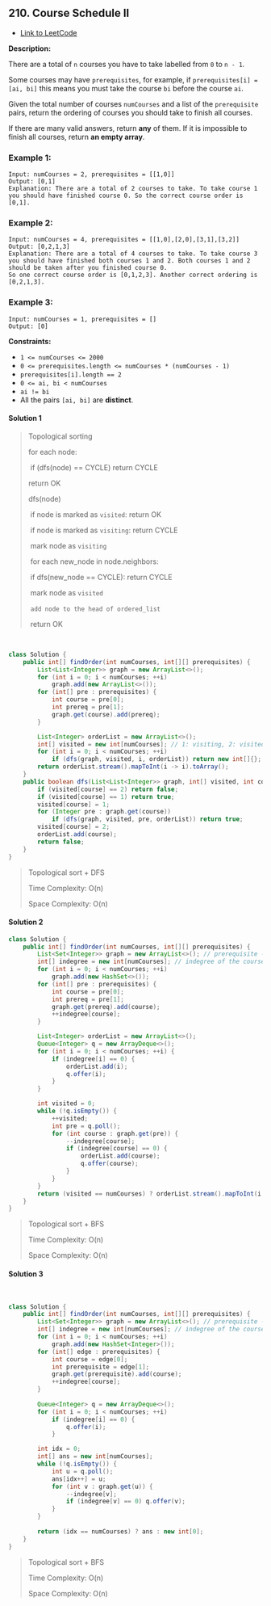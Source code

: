 

## 210. Course Schedule II

- [Link to LeetCode](https://leetcode.com/problems/course-schedule-ii/)



**Description:**



There are a total of `n` courses you have to take labelled from `0` to `n - 1`.

Some courses may have `prerequisites`, for example, if `prerequisites[i] = [ai, bi]` this means you must take the course `bi` before the course `ai`.

Given the total number of courses `numCourses` and a list of the `prerequisite` pairs, return the ordering of courses you should take to finish all courses.

If there are many valid answers, return **any** of them. If it is impossible to finish all courses, return **an empty array**.



<!-- tabs:start -->

### **Example 1:**



```
Input: numCourses = 2, prerequisites = [[1,0]]
Output: [0,1]
Explanation: There are a total of 2 courses to take. To take course 1 you should have finished course 0. So the correct course order is [0,1].
```



### **Example 2:**



```
Input: numCourses = 4, prerequisites = [[1,0],[2,0],[3,1],[3,2]]
Output: [0,2,1,3]
Explanation: There are a total of 4 courses to take. To take course 3 you should have finished both courses 1 and 2. Both courses 1 and 2 should be taken after you finished course 0.
So one correct course order is [0,1,2,3]. Another correct ordering is [0,2,1,3].
```



### **Example 3:**



```
Input: numCourses = 1, prerequisites = []
Output: [0]
```



<!-- tabs:end -->



**Constraints:**

- `1 <= numCourses <= 2000`
- `0 <= prerequisites.length <= numCourses * (numCourses - 1)`
- `prerequisites[i].length == 2`
- `0 <= ai, bi < numCourses`
- `ai != bi`
- All the pairs `[ai, bi]` are **distinct**.





<!-- tabs:start -->



#### **Solution 1**



> Topological sorting
>
> for each node:
>
> ​	if (dfs(node) == CYCLE) return CYCLE
>
> return OK
>
> 
>
> dfs(node)
>
> ​	if node is marked as `visited`: return OK
>
> ​	if node is marked as `visiting`: return CYCLE
>
> ​	mark node as `visiting`
>
> ​	for each new_node in node.neighbors:
>
> ​		if dfs(new_node == CYCLE): return CYCLE
>
> ​	mark node as `visited`
>
> ​	`add node to the head of ordered_list`
>
> ​	return OK

​		

```java
class Solution {
    public int[] findOrder(int numCourses, int[][] prerequisites) {
        List<List<Integer>> graph = new ArrayList<>();
        for (int i = 0; i < numCourses; ++i)
            graph.add(new ArrayList<>());
        for (int[] pre : prerequisites) {
            int course = pre[0];
            int prereq = pre[1];
            graph.get(course).add(prereq);
        }

        List<Integer> orderList = new ArrayList<>();
        int[] visited = new int[numCourses]; // 1: visiting, 2: visited
        for (int i = 0; i < numCourses; ++i)
            if (dfs(graph, visited, i, orderList)) return new int[]{};
        return orderList.stream().mapToInt(i -> i).toArray();
    }
    public boolean dfs(List<List<Integer>> graph, int[] visited, int course, List<Integer> orderList) {
        if (visited[course] == 2) return false;
        if (visited[course] == 1) return true;
        visited[course] = 1;
        for (Integer pre : graph.get(course))
            if (dfs(graph, visited, pre, orderList)) return true;
        visited[course] = 2;
        orderList.add(course);
        return false;
    }
}
```



> Topological sort + DFS
>
> Time Complexity: O(n)
>
> Space Complexity: O(n)



#### **Solution 2**



```java
class Solution {
    public int[] findOrder(int numCourses, int[][] prerequisites) {
        List<Set<Integer>> graph = new ArrayList<>(); // prerequisite -> course
        int[] indegree = new int[numCourses]; // indegree of the course
        for (int i = 0; i < numCourses; ++i)
            graph.add(new HashSet<>());
        for (int[] pre : prerequisites) {
            int course = pre[0];
            int prereq = pre[1];
            graph.get(prereq).add(course);
            ++indegree[course];
        }

        List<Integer> orderList = new ArrayList<>();
        Queue<Integer> q = new ArrayDeque<>();
        for (int i = 0; i < numCourses; ++i) {
            if (indegree[i] == 0) {
                orderList.add(i);
                q.offer(i);
            }
        }

        int visited = 0;
        while (!q.isEmpty()) {
            ++visited;
            int pre = q.poll();
            for (int course : graph.get(pre)) {
                --indegree[course];
                if (indegree[course] == 0) {
                    orderList.add(course);
                    q.offer(course);
                }
            }
        }
        return (visited == numCourses) ? orderList.stream().mapToInt(i -> i).toArray() : new int[0];
    }
}
```



> Topological sort + BFS
>
> Time Complexity: O(n)
>
> Space Complexity: O(n)



#### **Solution 3**



​		

```java
class Solution {
    public int[] findOrder(int numCourses, int[][] prerequisites) {
        List<Set<Integer>> graph = new ArrayList<>(); // prerequisite -> course
        int[] indegree = new int[numCourses]; // indegree of the course
        for (int i = 0; i < numCourses; ++i)
            graph.add(new HashSet<Integer>());
        for (int[] edge : prerequisites) {
            int course = edge[0];
            int prerequisite = edge[1];
            graph.get(prerequisite).add(course); 
            ++indegree[course];
        }
        
        Queue<Integer> q = new ArrayDeque<>();
        for (int i = 0; i < numCourses; ++i)
            if (indegree[i] == 0) {
                q.offer(i);
            }

        int idx = 0;
        int[] ans = new int[numCourses];
        while (!q.isEmpty()) {
            int u = q.poll();
            ans[idx++] = u;
            for (int v : graph.get(u)) {
                --indegree[v];
                if (indegree[v] == 0) q.offer(v);
            }
        }
       
        return (idx == numCourses) ? ans : new int[0];
    }
}
```



> Topological sort + BFS
>
> Time Complexity: O(n)
>
> Space Complexity: O(n)





<!-- tabs:end -->









